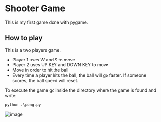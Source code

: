 # Shooter Game

This is my first game done with pygame.

## How to play

This is a two players game.

- Player 1 uses W and S to move
- Player 2 uses UP KEY and DOWN KEY to move
- Move in order to hit the ball
- Every time a player hits the ball, the ball will go faster. If someone scores, the ball speed will reset.

To execute the game go inside the directory where the game is found and write:
```python
python .\pong.py
```

![image](https://user-images.githubusercontent.com/72969479/226143863-580807b3-16f9-4af8-a740-6d6c264f464e.png)
